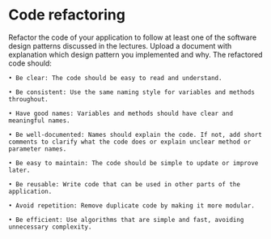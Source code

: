 # Code refactoring
Refactor the code of your application to follow at least one of the software design patterns
discussed in the lectures. Upload a document with explanation which design pattern you implemented
and why. The refactored code should:


`• Be clear: The code should be easy to read and understand.`

`• Be consistent: Use the same naming style for variables and methods throughout.`

`• Have good names: Variables and methods should have clear and meaningful names.`

`• Be well-documented: Names should explain the code. If not, add short comments to
clarify what the code does or explain unclear method or parameter names.`

`• Be easy to maintain: The code should be simple to update or improve later.`

`• Be reusable: Write code that can be used in other parts of the application.`

`• Avoid repetition: Remove duplicate code by making it more modular.`

`• Be efficient: Use algorithms that are simple and fast, avoiding unnecessary complexity.`

